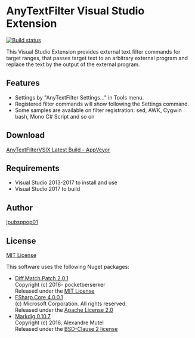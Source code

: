 # AnyTextFilter Visual Studio Extension

[![Build status](https://ci.appveyor.com/api/projects/status/2s5llj82xo2p83c9?svg=true)](https://ci.appveyor.com/project/lpubsppop01/anytextfiltervsix-2772p)

This Visual Studio Extension provides external text filter commands for target ranges,
that passes target text to an arbitrary external program and replace the text by the output of the external program.

## Features
* Settings by "AnyTextFilter Settings..." in Tools menu.
* Registered filter commands will show following the Settings command.
* Some samples are available on filter registration: sed, AWK, Cygwin bash, Mono C# Script and so on

## Download
[AnyTextFilterVSIX Latest Build - AppVeyor](https://ci.appveyor.com/api/projects/lpubsppop01/anytextfiltervsix-2772p/artifacts/AnyTextFilterVSIX%2Fbin%2FRelease%2Flpubsppop01.AnyTextFilterVSIX.vsix)

## Requirements
- Visual Studio 2013-2017 to install and use
- Visual Studio 2017 to build

## Author
[lpubsppop01](https://github.com/lpubsppop01)

## License
[MIT License](https://github.com/lpubsppop01/AnyTextFilterVSIX/raw/master/LICENSE.txt)

This software uses the following Nuget packages:
* [Diff.Match.Patch 2.0.1](https://www.nuget.org/packages/Diff.Match.Patch/)  
  Copyright (c) 2016- pocketberserker  
  Released under the [MIT License](https://github.com/pocketberserker/Diff.Match.Patch/blob/master/LICENSE)
* [FSharp.Core 4.0.0.1](https://www.nuget.org/packages/FSharp.Core/)  
  (c) Microsoft Corporation. All rights reserved.  
  Released under the [Apache License 2.0](https://github.com/fsharp/fsharp/blob/master/LICENSE)
* [Markdig 0.10.7](https://www.nuget.org/packages/Markdig/)  
  Copyright (c) 2016, Alexandre Mutel  
  Released under the [BSD-Clause 2 license](https://github.com/lunet-io/markdig/blob/master/license.txt)
